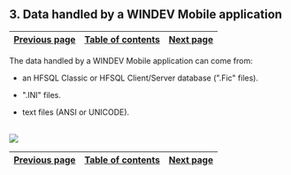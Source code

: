 
## 3. Data handled by a WINDEV Mobile application
			

| [Previous page](../Concepts_WM/1410086916.md) | [Table of contents](../Concepts_WM/1410086964.md) | [Next page](../Concepts_WM/1410086918.md) |
| --- | --- | --- |



<a name="NOTE1"></a>
<a name="NOTE1_1"></a>
The data handled by a WINDEV Mobile application can come from:

- an HFSQL Classic or HFSQL Client/Server database (".Fic" files).

- ".INI" files.

- text files (ANSI or UNICODE).



<br>![](https://doc.pcsoft.fr/en-US/images/image.awp?langid=3&name=pocketPc_Basededonnees02.gif)


| [Previous page](../Concepts_WM/1410086916.md) | [Table of contents](../Concepts_WM/1410086964.md) | [Next page](../Concepts_WM/1410086918.md) |
| --- | --- | --- |




